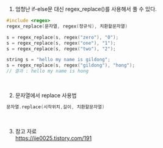 
1) 엄청난 if-else문 대신 regex_replace()를 사용해서 풀 수 있다.

```C++
#include <regex>
regex_replace(문자열, regex(정규식), 치환할문자열)

s = regex_replace(s, regex("zero"), "0");
s = regex_replace(s, regex("one"), "1");
s = regex_replace(s, regex("two"), "2");

string s = "hello my name is gildong";
s = regex_replace(s, regex("gildong"), "hong");
// 결과 : hello my name is hong
```
<br>


2) 문자열에서 replace 사용법
```C++
문자열.replace(시작위치,길이, 치환할문자열)
```
<br>

3) 참고 자료 <br>
https://jie0025.tistory.com/191
